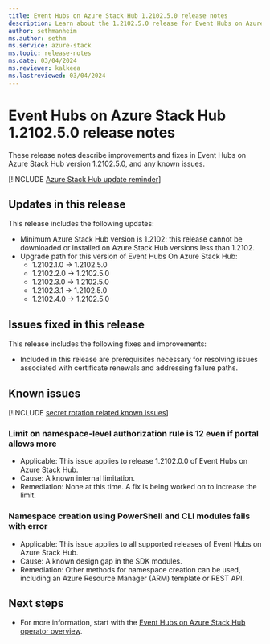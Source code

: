 ```yaml
---
title: Event Hubs on Azure Stack Hub 1.2102.5.0 release notes 
description: Learn about the 1.2102.5.0 release for Event Hubs on Azure Stack Hub, including bug fixes, features, and how to install the update.
author: sethmanheim
ms.author: sethm
ms.service: azure-stack
ms.topic: release-notes
ms.date: 03/04/2024
ms.reviewer: kalkeea
ms.lastreviewed: 03/04/2024
---
```


# Event Hubs on Azure Stack Hub 1.2102.5.0 release notes

These release notes describe improvements and fixes in Event Hubs on Azure Stack Hub version 1.2102.5.0, and any known issues.

[!INCLUDE [Azure Stack Hub update reminder](../includes/event-hubs-hub-update-banner.md)]

## Updates in this release

This release includes the following updates:

- Minimum Azure Stack Hub version is 1.2102: this release cannot be downloaded or installed on Azure Stack Hub versions less than 1.2102.
- Upgrade path for this version of Event Hubs On Azure Stack Hub:
  - 1.2102.1.0 -> 1.2102.5.0
  - 1.2102.2.0 -> 1.2102.5.0
  - 1.2102.3.0 -> 1.2102.5.0
  - 1.2102.3.1 -> 1.2102.5.0
  - 1.2102.4.0 -> 1.2102.5.0

## Issues fixed in this release

This release includes the following fixes and improvements:

- Included in this release are prerequisites necessary for resolving issues associated with certificate renewals and addressing failure paths.

## Known issues

[!INCLUDE [secret rotation related known issues](../includes/event-hubs-secret-rotation-related-known-issues.md)]

### Limit on namespace-level authorization rule is 12 even if portal allows more  

- Applicable: This issue applies to release 1.2102.0.0 of Event Hubs on Azure Stack Hub.
- Cause: A known internal limitation.
- Remediation: None at this time. A fix is being worked on to increase the limit.

### Namespace creation using PowerShell and CLI modules fails with error

- Applicable: This issue applies to all supported releases of Event Hubs on Azure Stack Hub.
- Cause: A known design gap in the SDK modules.
- Remediation: Other methods for namespace creation can be used, including an Azure Resource Manager (ARM) template or REST API.

## Next steps

- For more information, start with the [Event Hubs on Azure Stack Hub operator overview](event-hubs-rp-overview.md).
